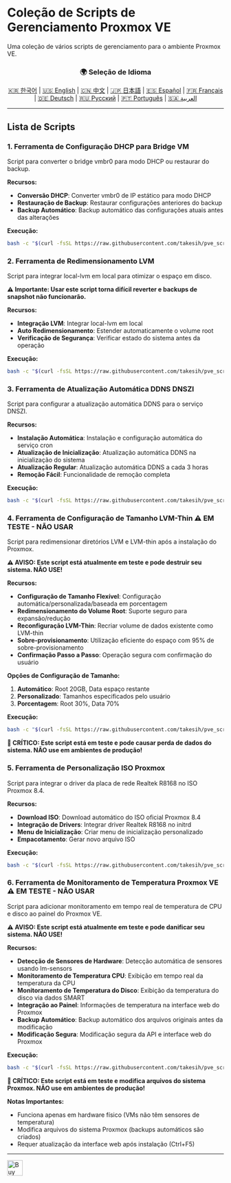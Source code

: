# Coleção de Scripts de Gerenciamento Proxmox VE
Uma coleção de vários scripts de gerenciamento para o ambiente Proxmox VE.

<div align="center">
  <h3>🌍 Seleção de Idioma</h3>
  <a href="README.md">🇰🇷 한국어</a> |
  <a href="README_EN.md">🇺🇸 English</a> |
  <a href="README_CN.md">🇨🇳 中文</a> |
  <a href="README_JP.md">🇯🇵 日本語</a> |
  <a href="README_ES.md">🇪🇸 Español</a> |
  <a href="README_FR.md">🇫🇷 Français</a> |
  <a href="README_DE.md">🇩🇪 Deutsch</a> |
  <a href="README_RU.md">🇷🇺 Русский</a> |
  <a href="README_PT.md">🇵🇹 Português</a> |
  <a href="README_AR.md">🇸🇦 العربية</a>
</div>

---

## Lista de Scripts

### 1. Ferramenta de Configuração DHCP para Bridge VM
Script para converter o bridge vmbr0 para modo DHCP ou restaurar do backup.

**Recursos:**
- **Conversão DHCP**: Converter vmbr0 de IP estático para modo DHCP
- **Restauração de Backup**: Restaurar configurações anteriores do backup
- **Backup Automático**: Backup automático das configurações atuais antes das alterações

**Execução:**
```bash
bash -c "$(curl -fsSL https://raw.githubusercontent.com/takesih/pve_script/main/pve_vmbr0_dhcp.sh)"
```

### 2. Ferramenta de Redimensionamento LVM
Script para integrar local-lvm em local para otimizar o espaço em disco.

**⚠️ Importante: Usar este script torna difícil reverter e backups de snapshot não funcionarão.**

**Recursos:**
- **Integração LVM**: Integrar local-lvm em local
- **Auto Redimensionamento**: Estender automaticamente o volume root
- **Verificação de Segurança**: Verificar estado do sistema antes da operação

**Execução:**
```bash
bash -c "$(curl -fsSL https://raw.githubusercontent.com/takesih/pve_script/main/pve_lvm_resize.sh)"
```

### 3. Ferramenta de Atualização Automática DDNS DNSZI
Script para configurar a atualização automática DDNS para o serviço DNSZI.

**Recursos:**
- **Instalação Automática**: Instalação e configuração automática do serviço cron
- **Atualização de Inicialização**: Atualização automática DDNS na inicialização do sistema
- **Atualização Regular**: Atualização automática DDNS a cada 3 horas
- **Remoção Fácil**: Funcionalidade de remoção completa

**Execução:**
```bash
bash -c "$(curl -fsSL https://raw.githubusercontent.com/takesih/pve_script/main/dnszi_ddns_setup.sh)"
```

### 4. Ferramenta de Configuração de Tamanho LVM-Thin ⚠️ **EM TESTE - NÃO USAR**
Script para redimensionar diretórios LVM e LVM-thin após a instalação do Proxmox.

**⚠️ AVISO: Este script está atualmente em teste e pode destruir seu sistema. NÃO USE!**

**Recursos:**
- **Configuração de Tamanho Flexível**: Configuração automática/personalizada/baseada em porcentagem
- **Redimensionamento do Volume Root**: Suporte seguro para expansão/redução
- **Reconfiguração LVM-Thin**: Recriar volume de dados existente como LVM-thin
- **Sobre-provisionamento**: Utilização eficiente do espaço com 95% de sobre-provisionamento
- **Confirmação Passo a Passo**: Operação segura com confirmação do usuário

**Opções de Configuração de Tamanho:**
1. **Automático**: Root 20GB, Data espaço restante
2. **Personalizado**: Tamanhos especificados pelo usuário
3. **Porcentagem**: Root 30%, Data 70%

**Execução:**
```bash
bash -c "$(curl -fsSL https://raw.githubusercontent.com/takesih/pve_script/main/pve_lvm_thin_setup.sh)"
```

**🚨 CRÍTICO: Este script está em teste e pode causar perda de dados do sistema. NÃO use em ambientes de produção!**

### 5. Ferramenta de Personalização ISO Proxmox
Script para integrar o driver da placa de rede Realtek R8168 no ISO Proxmox 8.4.

**Recursos:**
- **Download ISO**: Download automático do ISO oficial Proxmox 8.4
- **Integração de Drivers**: Integrar driver Realtek R8168 no initrd
- **Menu de Inicialização**: Criar menu de inicialização personalizado
- **Empacotamento**: Gerar novo arquivo ISO

**Execução:**
```bash
bash -c "$(curl -fsSL https://raw.githubusercontent.com/takesih/pve_script/main/proxmox_iso_customize.sh)"
```

### 6. Ferramenta de Monitoramento de Temperatura Proxmox VE ⚠️ **EM TESTE - NÃO USAR**
Script para adicionar monitoramento em tempo real de temperatura de CPU e disco ao painel do Proxmox VE.

**⚠️ AVISO: Este script está atualmente em teste e pode danificar seu sistema. NÃO USE!**

**Recursos:**
- **Detecção de Sensores de Hardware**: Detecção automática de sensores usando lm-sensors
- **Monitoramento de Temperatura CPU**: Exibição em tempo real da temperatura da CPU
- **Monitoramento de Temperatura do Disco**: Exibição da temperatura do disco via dados SMART
- **Integração ao Painel**: Informações de temperatura na interface web do Proxmox
- **Backup Automático**: Backup automático dos arquivos originais antes da modificação
- **Modificação Segura**: Modificação segura da API e interface web do Proxmox

**Execução:**
```bash
bash -c "$(curl -fsSL https://raw.githubusercontent.com/takesih/pve_script/main/pve_temperature_monitor.sh)"
```

**🚨 CRÍTICO: Este script está em teste e modifica arquivos do sistema Proxmox. NÃO use em ambientes de produção!**

**Notas Importantes:**
- Funciona apenas em hardware físico (VMs não têm sensores de temperatura)
- Modifica arquivos do sistema Proxmox (backups automáticos são criados)
- Requer atualização da interface web após instalação (Ctrl+F5)

---

<a href='https://ko-fi.com/R6R71ILZQL' target='_blank'><img height='36' style='border:0px;height:36px;' src='https://storage.ko-fi.com/cdn/kofi3.png?v=6' border='0' alt='Buy Me a Coffee at ko-fi.com' /></a> 